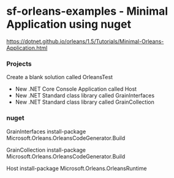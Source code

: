 # sf-orleans-examples - Minimal Application using nuget

https://dotnet.github.io/orleans/1.5/Tutorials/Minimal-Orleans-Application.html

### Projects
Create a blank solution called OrleansTest
- New .NET Core Console Application called Host
- New .NET Standard class library called GrainInterfaces
- New .NET Standard class library called GrainCollection

### nuget
GrainInterfaces
install-package Microsoft.Orleans.OrleansCodeGenerator.Build 

GrainCollection
install-package Microsoft.Orleans.OrleansCodeGenerator.Build

Host
install-package Microsoft.Orleans.OrleansRuntime

